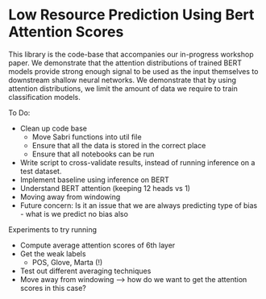 # Low Resource Prediction Using Bert Attention Scores

This library is the code-base that accompanies our in-progress workshop paper.
We demonstrate that the attention distributions of trained BERT models
provide strong enough signal to be used as the input themselves to downstream
shallow neural networks. We demonstrate that by using attention distributions,
we limit the amount of data we require to train classification models.

To Do:

* Clean up code base 
    * Move Sabri functions into util file 
    * Ensure that all the data is stored in the correct place  
    * Ensure that all notebooks can be run 
* Write script to cross-validate results, instead of running inference on a test dataset.
* Implement baseline using inference on BERT  
* Understand BERT attention (keeping 12 heads vs 1)  
* Moving away from windowing  
* Future concern: Is it an issue that we are always predicting type of bias - what is we predict no bias also  



Experiments to try running
* Compute average attention scores of 6th layer
* Get the weak labels
  * POS, Glove, Marta (!)
* Test out different averaging techniques
* Move away from windowing --> how do we want to get the attention scores in this case?
